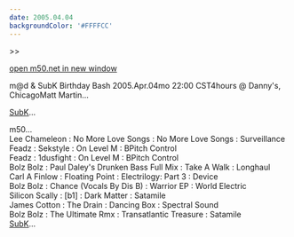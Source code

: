 ```yaml
---
date: 2005.04.04
backgroundColor: '#FFFFCC'
---
```


\>>

[open m50.net in new window](http://m50.net/)

m@d & SubK Birthday Bash 2005.Apr.04mo 22:00 CST4hours @ Danny's, ChicagoMatt Martin...  


[SubK](http://www.subk.net/)...  


m50...  
Lee Chameleon : No More Love Songs : No More Love Songs : Surveillance  
Feadz : Sekstyle : On Level M : BPitch Control  
Feadz : 1dusfight : On Level M : BPitch Control  
Bolz Bolz : Paul Daley's Drunken Bass Full Mix : Take A Walk : Longhaul  
Carl A Finlow : Floating Point : Electrilogy: Part 3 : Device  
Bolz Bolz : Chance (Vocals By Dis B) : Warrior EP : World Electric  
Silicon Scally : \[b1\] : Dark Matter : Satamile  
James Cotton : The Drain : Dancing Box : Spectral Sound  
Bolz Bolz : The Ultimate Rmx : Transatlantic Treasure : Satamile  
[SubK](http://www.subk.net/)...